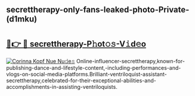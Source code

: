 ## secrettherapy-only-fans​-leaked-photo​-Private-(d1mku)


# <h2><a href="https://mediaupload.pro?title=secrettherapy&ref=git">🔗👉 🔴 secrettherapy-P𝚑ot𝚘𝚜-V𝚒d𝚎o</a></h2>

[![Corinna Kopf Nue Nu𝚍e𝚜](https://i.imgur.com/0qMVB7G.gif)](https://mediaupload.pro?title=secrettherapy&ref=git)
Online-influencer-secrettherapy,known-for-publishing-dance-and-lifestyle-content,-including-performances-and-vlogs-on-social-media-platforms.Brilliant-ventriloquist-assistant-secrettherapy,celebrated-for-their-exceptional-abilities-and-accomplishments-in-assisting-ventriloquists.  